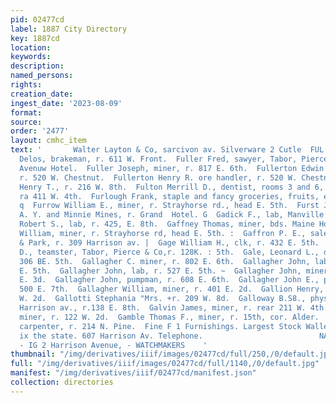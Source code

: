 ```yaml
---
pid: 02477cd
label: 1887 City Directory
key: 1887cd
location: 
keywords: 
description: 
named_persons: 
rights: 
creation_date: 
ingest_date: '2023-08-09'
format: 
source: 
order: '2477'
layout: cmhc_item
text: '       Walter Layton & Co, sarcivon av. Silverware 2 Cutle  FUL 126 GAM  Fuller
  Delos, brakeman, r. 611 W. Front.  Fuller Fred, sawyer, Tabor, Pierce & Co, r. Fifth
  Avenuw Hotel.  Fuller Joseph, miner, r. 817 E. 6th.  Fullerton Edwin L., ore handler,
  r. 520 W. Chestnut.  Fullerton Henry R. ore handler, r. 520 W. Chestnut.  Fulton
  Henry T., r. 216 W. 8th.  Fulton Merrill D., dentist, rooms 3 and 6, Emmet blk,
  ra 411 W. 4th.  Furlough Frank, staple and fancy groceries, fruits, etc, 514: Harrison.
  q  Furrow William E., miner, r. Strayhorse rd., head E. 5th.  Furst James, engineer,
  A. Y. and Minnie Mines, r. Grand  Hotel. G  Gadick F., lab, Manville Smelter.  Gaff
  Robert S., lab, r. 425, E. 8th.  Gaffney Thomas, miner, bds. Maine Hotel.  Gatiney
  William, miner, r. Strayhorse rd, head E. 5th. :  Gaffron P. E., salesman, Joslin
  & Park, r. 309 Harrison av. |  Gage William H., clk, r. 432 E. 5th.  Galbraith Neil,
  D., teamster, Tabor, Pierce & Co,r. 128K. : 5th.  Gale, Leonard L., dairyman, r.
  306 BE. 5th.  Gallagher C. miner, r. 802 E. 6th.  Gallagher John, lab, bds. 224
  E. 5th.  Gallagher John, lab, r. 527 E. 5th. ~  Gallagher John, miner, bds. 139
  E. 3d.  Gallagher John, pumpman, r. 608 E. 6th.  Gallagher John E., pumpman, r.
  500 E. 7th.  Gallagher William, miner, r. 401 E. 2d.  Gallion Henry, lab, r. 530
  W. 2d.  Gallotti Stephania "Mrs. +r. 209 W. 8d.  Galloway B.S8., physician, 303
  Harrison av., r.138 E. 8th.  Galvin James, miner, r. rear 211 W. 4th.  Galvin Patrick,
  miner, r. 122 W. 2d.  Gamble Thomas F., miner, r. 15th, cor. Alder.  Gamboni §8.,
  carpenter, r. 214 N. Pine.  Fine F 1 Furnishings. Largest Stock Walley & Nelson,
  ix the state. 607 Harrison Av. Telephone.                          NASON & VOGES,
  - IG 2 Harrison Avenue, - WATCHMAKERS    '
thumbnail: "/img/derivatives/iiif/images/02477cd/full/250,/0/default.jpg"
full: "/img/derivatives/iiif/images/02477cd/full/1140,/0/default.jpg"
manifest: "/img/derivatives/iiif/02477cd/manifest.json"
collection: directories
---
```

